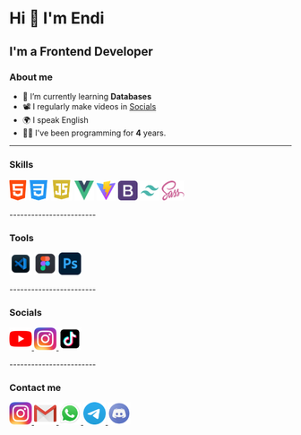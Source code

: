 Hi 👋 I'm Endi
=====================

I'm a Frontend Developer
------------------------

### About me 
- 🌱 I’m currently learning **Databases**
- 📽️ I regularly make videos in [Socials](#Socials)
- 🌍 I speak English
- 🧑‍💻 I've been programming for **4** years.
------------------------

### Skills

<p align="left">
  <img src="./github/html.png" width="30" height="36" alt="HTML5" />
  <img src="./github/css.png" width="36" height="36" alt="Css" />
  <img src="./github/JavaScript.png" width="38" height="38" alt="JavaScript" />
  <img src="./github/Vue.png" width="35" height="35" alt="Vue" />
  <img src="./github/Vite.png" width="35" height="35" alt="Vite" />
  <img src="./github/bootstrap.png" width="35" height="35" alt="Bootstrap" />
  <img src="./github/tailwindcss.png" width="35" height="35" alt="Tailwindcss" />
  <img src="./github/Sass.png" width="40" height="35" alt="Scss" />
</p>
------------------------

### Tools

<p align="left">
  <img src="./github/Vs code.png" width="40" height="40" alt="Vs code" />
  <img src="./github/Figma.webp" width="40" height="40" alt="Figma" />
  <img src="./github/Ps.png" width="40" height="40" alt="Photoshop" />
</p>
------------------------

### Socials

<p align="left"> 
  <a href="#" target="_blank" rel="noreferrer" width="40" height="40"> 
    <img src="./github/youtube.png" width="40" height="40" alt="YouTube" />
  </a>
  
  <a href="#" target="_blank" rel="noreferrer" width="40" height="40"> 
    <img src="./github/Instagram.png" width="40" height="40" alt="Instagram" />
  </a>
  
  <a href="#" target="_blank" rel="noreferrer" width="40" height="40"> 
    <img src="./github/tiktok.png" width="40" height="40" alt="Tiktok" />
  </a>
</p>
------------------------

### Contact me

<p align="left"> 
  <a href="#" target="_blank" rel="noreferrer" width="40" height="40"> 
    <img src="./github/Instagram.png" width="40" height="40" alt="Instagram" />
  </a>
  
  <a href="#" target="_blank" rel="noreferrer" width="40" height="40"> 
    <img src="./github/gmail.webp" width="40" height="40" alt="Gmail" />
  </a>

  <a href="#" target="_blank" rel="noreferrer" width="40" height="40"> 
    <img src="./github/WhatsApp.png" width="40" height="40" alt="WhatsApp" />
  </a>

  <a href="#" target="_blank" rel="noreferrer" width="40" height="40"> 
    <img src="./github/Telegram.png" width="40" height="40" alt="Telegram" />
  </a>

  <a href="#" target="_blank" rel="noreferrer" width="40" height="40"> 
    <img src="./github/Discord.png" width="40" height="40" alt="Discord" />
  </a>
</p>
